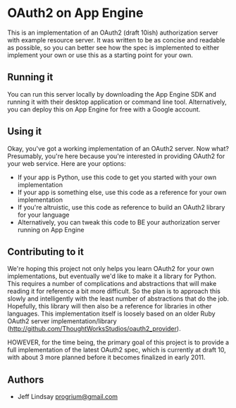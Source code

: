 # OAuth2 on App Engine

This is an implementation of an OAuth2 (draft 10ish) authorization server with example resource server. It was written to be as concise and readable as possible, so you can better see how the spec is implemented to either implement your own or use this as a starting point for your own.

## Running it

You can run this server locally by downloading the App Engine SDK and running it with their desktop application or command line tool. Alternatively, you can deploy this on App Engine for free with a Google account. 

## Using it

Okay, you've got a working implementation of an OAuth2 server. Now what? Presumably, you're here because you're interested in providing OAuth2 for your web service. Here are your options:

 * If your app is Python, use this code to get you started with your own implementation
 * If your app is something else, use this code as a reference for your own implementation
 * If you're altruistic, use this code as reference to build an OAuth2 library for your language
 * Alternatively, you can tweak this code to BE your authorization server running on App Engine
 
## Contributing to it

We're hoping this project not only helps you learn OAuth2 for your own implementations, but eventually we'd like to make it a library for Python. This requires a number of complications and abstractions that will make reading it for reference a bit more difficult. So the plan is to approach this slowly and intelligently with the least number of abstractions that do the job. Hopefully, this library will then also be a reference for libraries in other languages. This implementation itself is loosely based on an older Ruby OAuth2 server implementation/library (http://github.com/ThoughtWorksStudios/oauth2_provider).

HOWEVER, for the time being, the primary goal of this project is to provide a full implementation of the latest OAuth2 spec, which is currently at draft 10, with about 3 more planned before it becomes finalized in early 2011. 

## Authors

 * Jeff Lindsay <progrium@gmail.com>